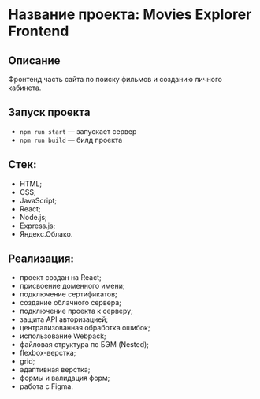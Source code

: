 # Название проекта: Movies Explorer Frontend

## Описание

Фронтенд часть сайта по поиску фильмов и созданию личного кабинета.

## Запуск проекта

- `npm run start` — запускает сервер
- `npm run build` — билд проекта

## Стек:
- HTML;
- CSS;
- JavaScript;
- React;
- Node.js;
- Express.js;
- Яндекс.Облако.

## Реализация:
- проект создан на React;
- присвоение доменного имени;
- подключение сертификатов;
- создание облачного сервера;
- подключение проекта к серверу;
- защита API авторизацией;
- централизованная обработка ошибок;
- использование Webpack;
- файловая структура по БЭМ (Nested);
- flexbox-верстка;
- grid;
- адаптивная верстка;
- формы и валидация форм;
- работа с Figma.
